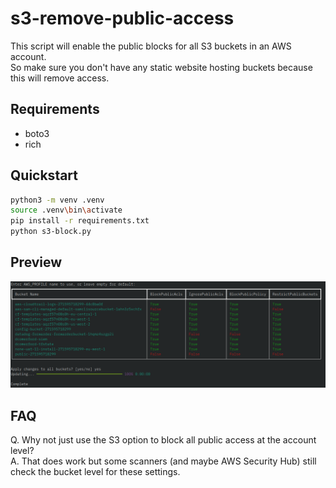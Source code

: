 # s3-remove-public-access

This script will enable the public blocks for all S3 buckets in an AWS account.  
So make sure you don't have any static website hosting buckets because this will remove access.

## Requirements

- boto3
- rich

## Quickstart

```bash
python3 -m venv .venv
source .venv\bin\activate
pip install -r requirements.txt
python s3-block.py
```

## Preview

![alt text](screenshot.png)

## FAQ

Q. Why not just use the S3 option to block all public access at the account level?  
A. That does work but some scanners (and maybe AWS Security Hub) still check the bucket level for these settings.
